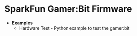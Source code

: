 SparkFun Gamer:Bit Firmware
===================================

* **Examples**
    * Hardware Test - Python example to test the gamer:bit
